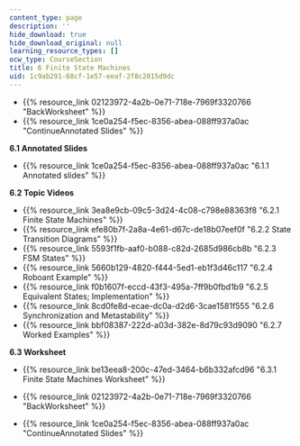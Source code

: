 ```yaml
---
content_type: page
description: ''
hide_download: true
hide_download_original: null
learning_resource_types: []
ocw_type: CourseSection
title: 6 Finite State Machines
uid: 1c9ab291-68cf-1e57-eeaf-2f8c2015d9dc
---
```


*   {{% resource_link 02123972-4a2b-0e71-718e-7969f3320766 "BackWorksheet" %}}
*   {{% resource_link 1ce0a254-f5ec-8356-abea-088ff937a0ac "ContinueAnnotated Slides" %}}

**6.1 Annotated Slides**

*   {{% resource_link 1ce0a254-f5ec-8356-abea-088ff937a0ac "6.1.1 Annotated slides" %}}

**6.2 Topic Videos**

*   {{% resource_link 3ea8e9cb-09c5-3d24-4c08-c798e88363f8 "6.2.1 Finite State Machines" %}}
*   {{% resource_link efe80b7f-2a8a-4e61-d67c-de18b07eef0f "6.2.2 State Transition Diagrams" %}}
*   {{% resource_link 5593f1fb-aaf0-b088-c82d-2685d986cb8b "6.2.3 FSM States" %}}
*   {{% resource_link 5660b129-4820-f444-5ed1-eb1f3d46c117 "6.2.4 Roboant Example" %}}
*   {{% resource_link f0b1607f-eccd-43f3-495a-7ff9b0fbd1b9 "6.2.5 Equivalent States; Implementation" %}}
*   {{% resource_link 8cd0fe8d-ecae-dc0a-d2d6-3cae1581f555 "6.2.6 Synchronization and Metastability" %}}
*   {{% resource_link bbf08387-222d-a03d-382e-8d79c93d9090 "6.2.7 Worked Examples" %}}

**6.3 Worksheet**

*   {{% resource_link be13eea8-200c-47ed-3464-b6b332afcd96 "6.3.1 Finite State Machines Worksheet" %}}

*   {{% resource_link 02123972-4a2b-0e71-718e-7969f3320766 "BackWorksheet" %}}
*   {{% resource_link 1ce0a254-f5ec-8356-abea-088ff937a0ac "ContinueAnnotated Slides" %}}